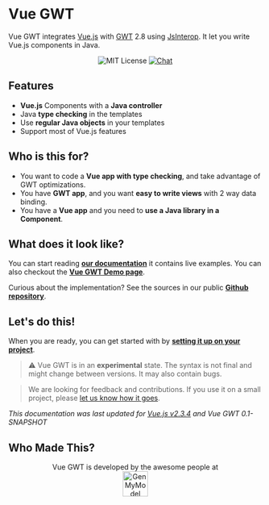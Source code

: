 # Vue GWT

Vue GWT integrates [Vue.js](https://vuejs.org/) with [GWT](http://www.gwtproject.org/) 2.8 using [JsInterop](https://docs.google.com/document/d/10fmlEYIHcyead_4R1S5wKGs1t2I7Fnp_PaNaa7XTEk0/view).
It let you write Vue.js components in Java.

<p align="center">
<img src="https://img.shields.io/badge/license-MIT-blue.svg" alt="MIT License"/>
<a href="https://gitter.im/Axellience/vue-gwt"><img src="https://img.shields.io/gitter/room/nwjs/nw.js.svg" alt="Chat"/></a>
</p>

## Features

* **Vue.js** Components with a **Java controller**
* Java **type checking** in the templates
* Use **regular Java objects** in your templates
* Support most of Vue.js features

## Who is this for?

* You want to code a **Vue app with type checking**, and take advantage of GWT optimizations. 
* You have **GWT app**, and you want **easy to write views** with 2 way data binding.
* You have a **Vue app** and you need to **use a Java library in a Component**.

## What does it look like?

You can start reading **[our documentation](introduction/your-first-component.md)** it contains live examples. 
You can also checkout the **[Vue GWT Demo page](https://axellience.github.io/vue-gwt-demo/)**.

Curious about the implementation? See the sources in our public **[Github repository](https://github.com/Axellience/vue-gwt)**.

## Let's do this!

When you are ready, you can get started with by **[setting it up on your project](./project-setup.md)**.

> ⚠️ Vue GWT is in an **experimental** state.
The syntax is not final and might change between versions.
It may also contain bugs.

> We are looking for feedback and contributions.
If you use it on a small project, please [let us know how it goes](https://gitter.im/Axellience/vue-gwt).

*This documentation was last updated for [Vue.js v2.3.4](https://github.com/vuejs/vue/releases/tag/v2.3.4) and Vue GWT 0.1-SNAPSHOT*

## Who Made This?

<p align="center">
    Vue GWT is developed by the awesome people at<br/>
    <a href="https://www.genmymodel.com" target="_blank">
        <img src="https://axellience.github.io/vue-gwt/resources/images/GenMyModel-Logo-Black.png" alt="GenMyModel" height="50"/>
    </a>
</p>